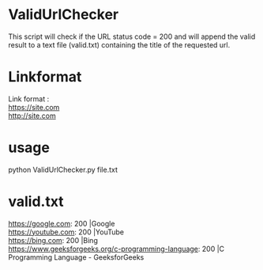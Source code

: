 # ValidUrlChecker
This script will check if the URL status code = 200 and will append the valid result to a text file (valid.txt)
containing the title of the requested url.
# Linkformat
Link format : <br />https://site.com<br />
              http://site.com
# usage
python ValidUrlChecker.py file.txt


# valid.txt 
https://google.com: 200 |Google<br />
https://youtube.com: 200 |YouTube<br />
https://bing.com: 200 |Bing<br/>
https://www.geeksforgeeks.org/c-programming-language: 200 |C Programming Language - GeeksforGeeks

